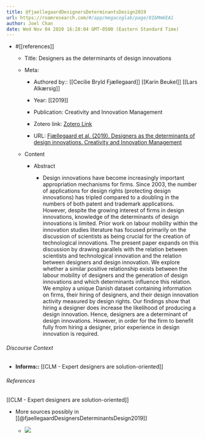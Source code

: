 ```yaml
---
title: @fjaellegaardDesignersDeterminantsDesign2019
url: https://roamresearch.com/#/app/megacoglab/page/8IbMm6EA1
author: Joel Chan
date: Wed Nov 04 2020 16:28:04 GMT-0500 (Eastern Standard Time)
---
```


- #[[references]]

    - Title: Designers as the determinants of design innovations

    - Meta:

        - Authored by:: [[Cecilie Bryld Fjællegaard]] [[Karin Beukel]] [[Lars Alkærsig]]

        - Year: [[2019]]

        - Publication: Creativity and Innovation Management

        - Zotero link: [Zotero Link](zotero://select/items/1_CBMFWCSZ)

        - URL: [Fjællegaard et al. (2019). Designers as the determinants of design innovations. Creativity and Innovation Management](https://onlinelibrary.wiley.com/doi/abs/10.1111/caim.12302)

    - Content

        - Abstract

            - Design innovations have become increasingly important appropriation mechanisms for firms. Since 2003, the number of applications for design rights (protecting design innovations) has tripled compared to a doubling in the numbers of both patent and trademark applications. However, despite the growing interest of firms in design innovations, knowledge of the determinants of design innovations is limited. Prior work on labour mobility within the innovation studies literature has focused primarily on the discussion of scientists as being crucial for the creation of technological innovations. The present paper expands on this discussion by drawing parallels with the relation between scientists and technological innovation and the relation between designers and design innovation. We explore whether a similar positive relationship exists between the labour mobility of designers and the generation of design innovations and which determinants influence this relation. We employ a unique Danish dataset containing information on firms, their hiring of designers, and their design innovation activity measured by design rights. Our findings show that hiring a designer does increase the likelihood of producing a design innovation. Hence, designers are a determinant of design innovations. However, in order for the firm to benefit fully from hiring a designer, prior experience in design innovation is required.

###### Discourse Context

- **Informs::** [[CLM - Expert designers are solution-oriented]]

###### References

[[CLM - Expert designers are solution-oriented]]

- More sources possibly in [[@fjaellegaardDesignersDeterminantsDesign2019]]

    - ![](https://firebasestorage.googleapis.com/v0/b/firescript-577a2.appspot.com/o/imgs%2Fapp%2Fmegacoglab%2FYm3hUCjR6M.png?alt=media&token=66049e26-8a8b-4945-881d-9b086f013b0b)
